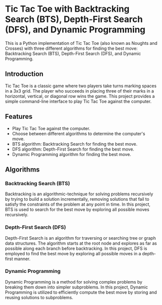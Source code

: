 # Tic Tac Toe with Backtracking Search (BTS), Depth-First Search (DFS), and Dynamic Programming

This is a Python implementation of Tic Tac Toe (also known as Noughts and Crosses) with three different algorithms for finding the best move: Backtracking Search (BTS), Depth-First Search (DFS), and Dynamic Programming.

## Introduction

Tic Tac Toe is a classic game where two players take turns marking spaces in a 3x3 grid. The player who succeeds in placing three of their marks in a horizontal, vertical, or diagonal row wins the game. This project provides a simple command-line interface to play Tic Tac Toe against the computer.

## Features

- Play Tic Tac Toe against the computer.
- Choose between different algorithms to determine the computer's move.
- BTS algorithm: Backtracking Search for finding the best move.
- DFS algorithm: Depth-First Search for finding the best move.
- Dynamic Programming algorithm for finding the best move.

## Algorithms

### Backtracking Search (BTS)

Backtracking is an algorithmic-technique for solving problems recursively by trying to build a solution incrementally, removing solutions that fail to satisfy the constraints of the problem at any point in time. In this project, BTS is used to search for the best move by exploring all possible moves recursively.

### Depth-First Search (DFS)

Depth-First Search is an algorithm for traversing or searching tree or graph data structures. The algorithm starts at the root node and explores as far as possible along each branch before backtracking. In this project, DFS is employed to find the best move by exploring all possible moves in a depth-first manner.

### Dynamic Programming

Dynamic Programming is a method for solving complex problems by breaking them down into simpler subproblems. In this project, Dynamic Programming is utilized to efficiently compute the best move by storing and reusing solutions to subproblems.
